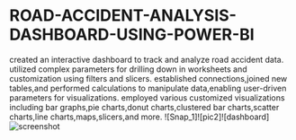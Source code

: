 # ROAD-ACCIDENT-ANALYSIS-DASHBOARD-USING-POWER-BI
created an interactive dashboard to track and analyze road accident data.
utilized complex parameters for drilling down in worksheets and customization using filters and slicers.
established connections,joined new tables,and performed calculations to manipulate data,enabling user-driven parameters for visualizations.
employed various customized visualizations including bar graphs,pie charts,donut charts,clustered bar charts,scatter charts,line charts,maps,slicers,and more.
![Snap_1]![pic2]![dashboard]![screenshot](https://github.com/AshmiHans/ROAD-ACCIDENT-ANALYSIS-DASHBOARD-USING-POWER-BI/assets/126537557/de105197-7cbd-45c2-a303-64a1a56b2aae)
